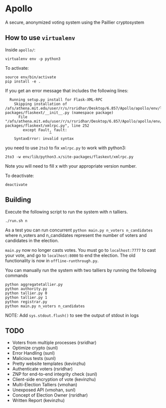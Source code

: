 # Apollo
A secure, anonymized voting system using the Paillier cryptosystem

## How to use `virtualenv`

Inside `apollo/`:
```
virtualenv env -p python3
```

To activate:
```
source env/bin/activate
pip install -e .
```

If you get an error message that includes the following lines:
```
  Running setup.py install for Flask-XML-RPC
    Skipping installation of /afs/athena.mit.edu/user/r/s/rsridhar/Desktop/6.857/Apollo/apollo/env/lib/python3.4/site-packages/flaskext/__init__.py (namespace package)
      File "/afs/athena.mit.edu/user/r/s/rsridhar/Desktop/6.857/Apollo/apollo/env/lib/python3.4/site-packages/flaskext/xmlrpc.py", line 252
        except Fault, fault:
                    ^
    SyntaxError: invalid syntax
```

you need to use `2to3` to fix `xmlrpc.py` to work with python3:
```
2to3 -w env/lib/python3.x/site-packages/flaskext/xmlrpc.py
```
Note you will need to fill x with your appropriate version number.

To deactivate:
```
deactivate
```

## Building
Execute the following script to run the system with n talliers.

```
./run.sh n
```
As a test you can run concurrent ```python main.py n_voters n_candidates``` where n_voters and n_candidates represent the number of voters and candidates in the election.

`main.py` now no longer casts votes. You must go to `localhost:7777` to cast your vote, and go to `localhost:8000` to end the election.
The old functionality is now in `offline-runthrough.py`.

You can manually run the system with two talliers by running the following commands
```
python aggregatetallier.py
python authority.py
python tallier.py 0
python tallier.py 1
python registrar.py
python main.py n_voters n_candidates
```

NOTE: Add `sys.stdout.flush()` to see the output of stdout in logs

## TODO
* Voters from multiple processes (rsridhar)
* Optimize crypto (sunl)
* Error Handling (sunl)
* Malicious tests (sunl)
* Pretty website templates (kevinzhu)
* Authenticate voters (rsridhar)
* ZNP for end-to-end integrity check (sunl)
* Client-side encryption of vote (kevinzhu)
* Multi-Election Talliers (vmohan)
* Unexposed API (vmohan, sunl)
* Concept of Election Owner (rsridhar)
* Written Report (kevinzhu)
